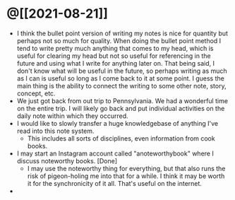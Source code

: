 # @[[2021-08-21]]

- I think the bullet point version of writing my notes is nice for quantity but perhaps not so much for quality. When doing the bullet point method I tend to write pretty much anything that comes to my head, which is useful for clearing my head but not so useful for referencing in the future and using what I write for anything later on. That being said, I don't know what will be useful in the future, so perhaps writing as much as I can is useful so long as I come back to it at some point. I guess the main thing is the ability to connect the writing to some other note, story, concept, etc.
- We just got back from out trip to Pennsylvania. We had a wonderful time on the entire trip. I will likely go back and put individual activities on the daily note within which they occurred.
- I would like to slowly transfer a huge knowledgebase of anything I've read into this note system. 
	- This includes all sorts of disciplines, even information from cook books.
- I may start an Instagram account called "anoteworthybook" where I discuss noteworthy books.  [Done]
	- I may use the noteworthy thing for everything, but that also runs the risk of pigeon-holing me into that for a while. I think it may be worth it for the synchronicity of it all. That's useful on the internet.
- 
